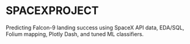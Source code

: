 # SPACEXPROJECT
Predicting Falcon-9 landing success using SpaceX API data, EDA/SQL, Folium mapping, Plotly Dash, and tuned ML classifiers.

